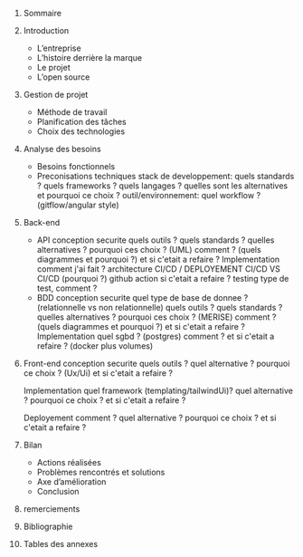 
1. Sommaire
2. Introduction 
    - L’entreprise
    - L’histoire derrière la marque
    - Le projet
    - L’open source
4. Gestion de projet
    - Méthode de travail
    - Planification des tâches
    - Choix des technologies
5. Analyse des besoins
    - Besoins fonctionnels
    - Preconisations techniques
        stack de developpement:
            quels standards ? quels frameworks ? quels langages ?
            quelles sont les alternatives et pourquoi ce choix ?
        outil/environnement:
            quel workflow ? (gitflow/angular style)
6. Back-end
    - API
        conception
            securite
            quels outils ? quels standards ? quelles alternatives ? pourquoi ces choix ? (UML)
            comment ? (quels diagrammes et pourquoi ?)
            et si c'etait a refaire ?
        Implementation
            comment j'ai fait ? architecture
        CI/CD / DEPLOYEMENT
            CI/CD VS CI/CD (pourquoi ?)
                github action
                si c'etait a refaire ?
        testing
            type de test, comment ?
    - BDD
        conception
            securite
            quel type de base de donnee ? (relationnelle vs non relationnelle)
            quels outils ? quels standards ? quelles alternatives ? pourquoi ces choix ? (MERISE)
            comment ? (quels diagrammes et pourquoi ?)
            et si c'etait a refaire ?
        Implementation
            quel sgbd ? (postgres) 
            comment ?
            et si c'etait a refaire ? (docker plus volumes)
7. Front-end
     conception
        securite
        quels outils ? quel alternative ? pourquoi ce choix ? (Ux/Ui)
        et si c'etait a refaire ?

     Implementation
        quel framework (templating/tailwindUi)? quel alternative ? pourquoi ce choix ?
        et si c'etait a refaire ?

     Deployement
        comment ? quel alternative ? pourquoi ce choix ?
        et si c'etait a refaire ?

11. Bilan
    - Actions réalisées
    - Problèmes rencontrés et solutions
    - Axe d’amélioration
    - Conclusion
12. remerciements
13. Bibliographie
14. Tables des annexes 
